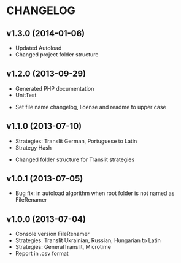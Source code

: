 CHANGELOG
=========
v1.3.0 (2014-01-06)
-------------------
* Updated Autoload
* Changed project folder structure

v1.2.0 (2013-09-29)
-------------------
+ Generated PHP documentation
+ UnitTest
* Set file name changelog, license and readme to upper case


v1.1.0 (2013-07-10)
-------------------
+ Strategies: Translit German, Portuguese to Latin
+ Strategy Hash
* Changed folder structure for Translit strategies


v1.0.1 (2013-07-05)
-------------------
* Bug fix: in autoload algorithm when root folder is not named as FileRenamer


v1.0.0 (2013-07-04)
-------------------
+ Console version FileRenamer
+ Strategies: Translit Ukrainian, Russian, Hungarian to Latin
+ Strategies: GeneralTranslit, Microtime
+ Report in .csv format